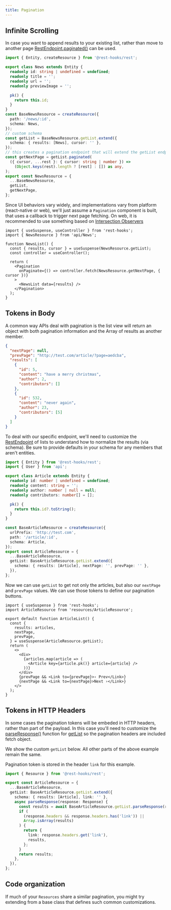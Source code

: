 ```yaml
---
title: Pagination
---
```


## Infinite Scrolling

In case you want to append results to your existing list, rather than move to another page
[RestEndpoint.paginated()](api/RestEndpoint.md#paginated) can be used.

```typescript title="api/News.ts"
import { Entity, createResource } from '@rest-hooks/rest';

export class News extends Entity {
  readonly id: string | undefined = undefined;
  readonly title = '';
  readonly url = '';
  readonly previewImage = '';

  pk() {
    return this.id;
  }
}
const BaseNewsResource = createResource({
  path: '/news/:id',
  schema: News,
});
// custom schema
const getList = BaseNewsResource.getList.extend({
  schema: { results: [News], cursor: '' },
});
// this creates a pagination endpoint that will extend the getList endpoint
const getNextPage = getList.paginated(
  ({ cursor, ...rest }: { cursor: string | number }) =>
    (Object.keys(rest).length ? [rest] : []) as any,
);
export const NewsResource = {
  ...BaseNewsResource,
  getList,
  getNextPage,
};
```

Since UI behaviors vary widely, and implementations vary from platform (react-native or web),
we'll just assume a `Pagination` component is built, that uses a callback to trigger next
page fetching. On web, it is recommended to use something based on [Intersection Observers](https://developer.mozilla.org/en-US/docs/Web/API/Intersection_Observer_API)

```tsx
import { useSuspense, useController } from 'rest-hooks';
import { NewsResource } from 'api/News';

function NewsList() {
  const { results, cursor } = useSuspense(NewsResource.getList);
  const controller = useController();

  return (
    <Pagination
      onPaginate={() => controller.fetch(NewsResource.getNextPage, { cursor })}
    >
      <NewsList data={results} />
    </Pagination>
  );
}
```

## Tokens in Body

A common way APIs deal with pagination is the list view will return an object with both pagination information
and the Array of results as another member.

```json title="GET http://test.com/article/?page=abcd"
{
  "nextPage": null,
  "prevPage": "http://test.com/article/?page=aedcba",
  "results": [
    {
      "id": 5,
      "content": "have a merry christmas",
      "author": 2,
      "contributors": []
    },
    {
      "id": 532,
      "content": "never again",
      "author": 23,
      "contributors": [5]
    }
  ]
}
```

To deal with our specific endpoint, we'll need to customize the [RestEndpoint](api/RestEndpoint.md) of lists to
understand how to normalize the results (via schema). Be sure to provide defaults in your schema for any members
that aren't entities.

```typescript title="api/Article.ts"
import { Entity } from '@rest-hooks/rest';
import { User } from 'api';

export class Article extends Entity {
  readonly id: number | undefined = undefined;
  readonly content: string = '';
  readonly author: number | null = null;
  readonly contributors: number[] = [];

  pk() {
    return this.id?.toString();
  }
}

const BaseArticleResource = createResource({
  urlPrefix: 'http://test.com',
  path: '/article/:id',
  schema: Article,
});
export const ArticleResource = {
  ...BaseArticleResource,
  getList: BaseArticleResource.getList.extend({
    schema: { results: [Article], nextPage: '', prevPage: '' },
  }),
};
```

Now we can use `getList` to get not only the articles, but also our `nextPage`
and `prevPage` values. We can use those tokens to define our pagination buttons.

```tsx title="ArticleList.tsx"
import { useSuspense } from 'rest-hooks';
import ArticleResource from 'resources/ArticleResource';

export default function ArticleList() {
  const {
    results: articles,
    nextPage,
    prevPage,
  } = useSuspense(ArticleResource.getList);
  return (
    <>
      <div>
        {articles.map(article => (
          <Article key={article.pk()} article={article} />
        ))}
      </div>
      {prevPage && <Link to={prevPage}>‹ Prev</Link>}
      {nextPage && <Link to={nextPage}>Next ›</Link>}
    </>
  );
}
```

## Tokens in HTTP Headers

In some cases the pagination tokens will be embeded in HTTP headers, rather than part of the payload. In this
case you'll need to customize the [parseResponse()](api/RestEndpoint.md#parseResponse) function
for [getList](api/createResource.md#getList) so the pagination headers are included fetch object.

We show the custom `getList` below. All other parts of the above example remain the same.

Pagination token is stored in the header `link` for this example.

```typescript
import { Resource } from '@rest-hooks/rest';

export const ArticleResource = {
  ...BaseArticleResource,
  getList: BaseArticleResource.getList.extend({
    schema: { results: [Article], link: '' },
    async parseResponse(response: Response) {
      const results = await BaseArticleResource.getList.parseResponse(response);
      if (
        (response.headers && response.headers.has('link')) ||
        Array.isArray(results)
      ) {
        return {
          link: response.headers.get('link'),
          results,
        };
      }
      return results;
    },
  }),
};
```

## Code organization

If much of your `Resources` share a similar pagination, you might
try extending from a base class that defines such common customizations.
